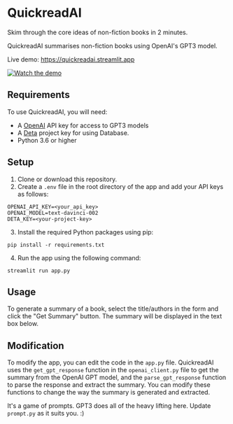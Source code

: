 # QuickreadAI

Skim through the core ideas of non-fiction books in 2 minutes.

QuickreadAI summarises non-fiction books using OpenAI's GPT3 model.

Live demo: https://quickreadai.streamlit.app

[![Watch the demo](https://img.youtube.com/vi/lgazdC3AZO8/maxresdefault.jpg)](https://youtu.be/lgazdC3AZO8)


## Requirements

To use QuickreadAI, you will need:

- A [OpenAI](https://beta.openai.com/signup/) API key for access to GPT3 models
- A [Deta](https://www.deta.sh/) project key for using Database.
- Python 3.6 or higher

## Setup

1. Clone or download this repository.
2. Create a `.env` file in the root directory of the app and add your API keys as follows:
```
OPENAI_API_KEY=<your_api_key>
OPENAI_MODEL=text-davinci-002
DETA_KEY=<your-project-key>
```
3. Install the required Python packages using pip:
```
pip install -r requirements.txt
```
4. Run the app using the following command:

```
streamlit run app.py
```


## Usage

To generate a summary of a book, select the title/authors in the form and click the "Get Summary" button. The summary will be displayed in the text box below.

## Modification

To modify the app, you can edit the code in the `app.py` file. QuickreadAI uses the `get_gpt_response` function in the `openai_client.py` file to get the summary from the OpenAI GPT model, and the `parse_gpt_response` function to parse the response and extract the summary. You can modify these functions to change the way the summary is generated and extracted.

It's a game of prompts. GPT3 does all of the heavy lifting here. Update `prompt.py` as it suits you. :)